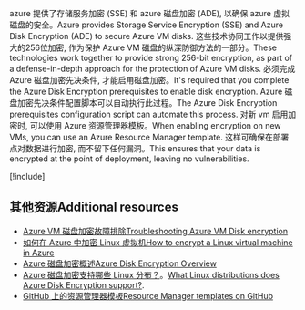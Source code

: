 <span data-ttu-id="1786e-101">azure 提供了存储服务加密 (SSE) 和 azure 磁盘加密 (ADE), 以确保 azure 虚拟磁盘的安全。</span><span class="sxs-lookup"><span data-stu-id="1786e-101">Azure provides Storage Service Encryption (SSE) and Azure Disk Encryption (ADE) to secure Azure VM disks.</span></span> <span data-ttu-id="1786e-102">这些技术协同工作以提供强大的256位加密, 作为保护 Azure VM 磁盘的纵深防御方法的一部分。</span><span class="sxs-lookup"><span data-stu-id="1786e-102">These technologies work together to provide strong 256-bit encryption, as part of a defense-in-depth approach for the protection of Azure VM disks.</span></span> <span data-ttu-id="1786e-103">必须完成 Azure 磁盘加密先决条件, 才能启用磁盘加密。</span><span class="sxs-lookup"><span data-stu-id="1786e-103">It's required that you complete the Azure Disk Encryption prerequisites to enable disk encryption.</span></span> <span data-ttu-id="1786e-104">Azure 磁盘加密先决条件配置脚本可以自动执行此过程。</span><span class="sxs-lookup"><span data-stu-id="1786e-104">The Azure Disk Encryption prerequisites configuration script can automate this process.</span></span> <span data-ttu-id="1786e-105">对新 vm 启用加密时, 可以使用 Azure 资源管理器模板。</span><span class="sxs-lookup"><span data-stu-id="1786e-105">When enabling encryption on new VMs, you can use an Azure Resource Manager template.</span></span> <span data-ttu-id="1786e-106">这样可确保在部署点对数据进行加密, 而不留下任何漏洞。</span><span class="sxs-lookup"><span data-stu-id="1786e-106">This ensures that your data is encrypted at the point of deployment, leaving no vulnerabilities.</span></span>

<!-- Cleanup sandbox -->
[!include[](../../../includes/azure-sandbox-cleanup.md)]

## <a name="additional-resources"></a><span data-ttu-id="1786e-107">其他资源</span><span class="sxs-lookup"><span data-stu-id="1786e-107">Additional resources</span></span>

- [<span data-ttu-id="1786e-108">Azure VM 磁盘加密故障排除</span><span class="sxs-lookup"><span data-stu-id="1786e-108">Troubleshooting Azure VM Disk encryption</span></span>](https://docs.microsoft.com/azure/security/azure-security-disk-encryption-tsg)
- [<span data-ttu-id="1786e-109">如何在 Azure 中加密 Linux 虚拟机</span><span class="sxs-lookup"><span data-stu-id="1786e-109">How to encrypt a Linux virtual machine in Azure</span></span>](https://docs.microsoft.com/azure/virtual-machines/linux/encrypt-disks)
- [<span data-ttu-id="1786e-110">Azure 磁盘加密概述</span><span class="sxs-lookup"><span data-stu-id="1786e-110">Azure Disk Encryption Overview</span></span>](https://docs.microsoft.com/azure/security/azure-security-disk-encryption-overview)
- <span data-ttu-id="1786e-111">[Azure 磁盘加密支持哪些 Linux 分布？](https://docs.microsoft.com/en-us/azure/security/azure-security-disk-encryption-faq#bkmk_LinuxOSSupport)。</span><span class="sxs-lookup"><span data-stu-id="1786e-111">[What Linux distributions does Azure Disk Encryption support?](https://docs.microsoft.com/en-us/azure/security/azure-security-disk-encryption-faq#bkmk_LinuxOSSupport).</span></span>
- [<span data-ttu-id="1786e-112">GitHub 上的资源管理器模板</span><span class="sxs-lookup"><span data-stu-id="1786e-112">Resource Manager templates on GitHub</span></span>](https://github.com/Azure/azure-quickstart-templates)